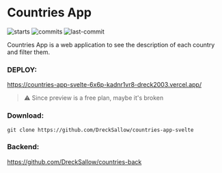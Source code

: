 # Countries App

![starts](https://shields.io/github/stars/DreckSallow/countries-app-svelte?style=flat)
![commits](https://shields.io/github/commit-activity/m/DreckSallow/countries-app-svelte?style=flat)
![last-commit](https://shields.io/github/last-commit/DreckSallow/countries-app-svelte?style=flat)

Countries App is a web application to see the description of each country and filter them.

### DEPLOY:
https://countries-app-svelte-6x6p-kadnr1vr8-dreck2003.vercel.app/
> ⚠️ Since preview is a free plan, maybe it's broken

### Download:

```
git clone https://github.com/DreckSallow/countries-app-svelte   
```

### Backend:
https://github.com/DreckSallow/countries-back